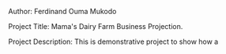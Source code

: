 Author: Ferdinand Ouma Mukodo

Project Title: Mama's Dairy Farm Business Projection.

Project Description: This is demonstrative project to show how a 